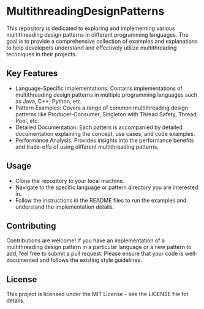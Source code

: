 # MultithreadingDesignPatterns
This repository is dedicated to exploring and implementing various multithreading design patterns in different programming languages. The goal is to provide a comprehensive collection of examples and explanations to help developers understand and effectively utilize multithreading techniques in their projects.
## Key Features
- Language-Specific Implementations: Contains implementations of multithreading design patterns in multiple programming languages such as Java, C++, Python, etc.
- Pattern Examples: Covers a range of common multithreading design patterns like Producer-Consumer, Singleton with Thread Safety, Thread Pool, etc.
- Detailed Documentation: Each pattern is accompanied by detailed documentation explaining the concept, use cases, and code examples.
- Performance Analysis: Provides insights into the performance benefits and trade-offs of using different multithreading patterns.
## Usage
- Clone the repository to your local machine.
- Navigate to the specific language or pattern directory you are interested in.
- Follow the instructions in the README files to run the examples and understand the implementation details.
## Contributing
Contributions are welcome! If you have an implementation of a multithreading design pattern in a particular language or a new pattern to add, feel free to submit a pull request. Please ensure that your code is well-documented and follows the existing style guidelines.
## License
This project is licensed under the MIT License - see the LICENSE file for details.
